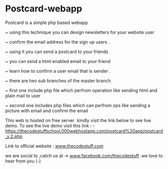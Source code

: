 # Postcard-webapp

Postcard is a simple php based webapp 

~ using this technique you can design newsletters for your website user 

~ confirm the email address for the sign up users .

~ using it you can send a postcard to your friends 

~ you can send a html enabled email to your friend

~ learn how to confirm a user email that is sender .

~ there are two sub branches of the master branch 

~ first one include php file which perfrom operation like sending html and plain mail to user 

~ second one includes php files which can perfrom ops like sending a picture with email and confirm the email

This web is hosted on free server .kindly visit the link below to see live demo.
To see the live demo visit this link : - https://thecodestuffschool.000webhostapp.com/postcard%20app/postcard_v.2.php

Link to official website : www.thecodestuff.com

we are social to ,catch us at -> www.facebook.com/thecodestuff .we love to hear from you (*-*)
